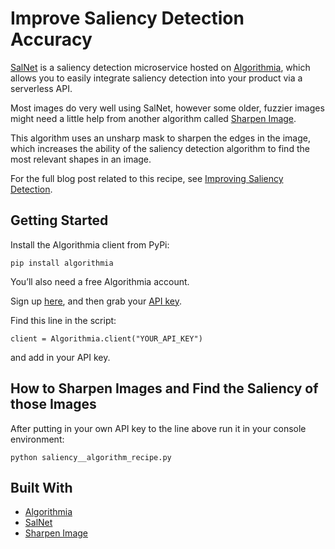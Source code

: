 # Improve Saliency Detection Accuracy

[SalNet](https://algorithmia.com/algorithms/deeplearning/SalNet) is a saliency detection microservice hosted on [Algorithmia](https://algorithmia.com/), which allows you to easily integrate saliency detection into your product via a serverless API.

Most images do very well using SalNet, however some older, fuzzier images might need a little help from another algorithm called [Sharpen Image](https://algorithmia.com/algorithms/opencv/SharpenImage).

This algorithm uses an unsharp mask to sharpen the edges in the image, which increases the ability of the saliency detection algorithm to find the most relevant shapes in an image.

For the full blog post related to this recipe, see [Improving Saliency Detection](http://blog.algorithmia.com/improve-saliency-detection-accuracy/).

## Getting Started

Install the Algorithmia client from PyPi:

```pip install algorithmia```

You’ll also need a free Algorithmia account.

Sign up [here](https://algorithmia.com/), and then grab your [API key](algorithmia.com/user#credentials).

Find this line in the script: 

```
client = Algorithmia.client("YOUR_API_KEY")
```
and add in your API key.

## How to Sharpen Images and Find the Saliency of those Images

After putting in your own API key to the line above run it in your console environment:

```python saliency__algorithm_recipe.py```

## Built With
* [Algorithmia](https://algorithmia.com/)
* [SalNet](https://algorithmia.com/algorithms/deeplearning/SalNet)
* [Sharpen Image](https://algorithmia.com/algorithms/opencv/SharpenImage)

